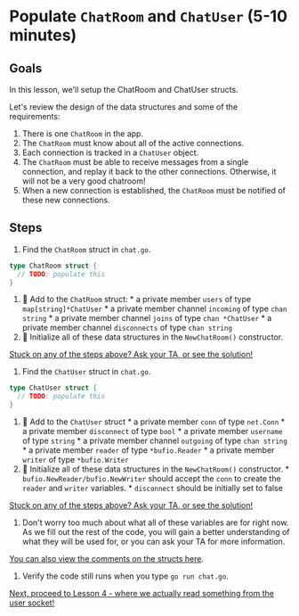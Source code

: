 # Populate `ChatRoom` and `ChatUser` (5-10 minutes)

## Goals

In this lesson, we'll setup the ChatRoom and ChatUser structs. 

Let's review the design of the data structures and some of the requirements:

  1. There is one `ChatRoom` in the app.
  1. The `ChatRoom` must know about all of the active connections.
  1. Each connection is tracked in a `ChatUser` object.
  1. The `ChatRoom` must be able to receive messages from a single connection,
  and replay it back to the other connections.  Otherwise, it will not be a very
  good chatroom!
  1. When a new connection is established, the `ChatRoom` must be notified
  of these new connections.

## Steps

1. Find the `ChatRoom` struct in `chat.go`.

  ```go
  type ChatRoom struct {
    // TODO: populate this   
  }
  ```
  
  1. :star2: Add to the `ChatRoom` struct:
    * a private member `users` of type `map[string]*ChatUser`
    * a private member channel `incoming` of type `chan string`
    * a private member channel `joins` of type `chan *ChatUser`
    * a private member channel `disconnects` of type `chan string`
  1. :star2: Initialize all of these data structures in the `NewChatRoom()` constructor.

  [Stuck on any of the steps above? Ask your TA, or see the solution!](code/03-data-structures/chat.go#L17-L34)

1. Find the `ChatUser` struct in `chat.go`.

  ```go
  type ChatUser struct {
    // TODO: populate this   
  }
  ```
  
  1. :star2: Add to the `ChatUser` struct
    * a private member `conn` of type `net.Conn` 
    * a private member `disconnect` of type `bool` 
    * a private member `username` of type `string` 
    * a private member channel `outgoing` of type `chan string` 
    * a private member `reader` of type `*bufio.Reader` 
    * a private member `writer` of type `*bufio.Writer` 
  1. :star2: Initialize all of these data structures in the `NewChatRoom()` constructor.
    * `bufio.NewReader/bufio.NewWriter` should accept the `conn` to create the `reader`
    and `writer` variables.
    * `disconnect` should be initially set to false

  [Stuck on any of the steps above? Ask your TA, or see the solution!](code/03-data-structures/chat.go#L52-L74)

1. Don't worry too much about what all of these variables are for right now.
As we fill out the rest of the code, you will gain a better understanding of what they will be used for, or you can ask your TA for more information.

  [You can also view the comments on the structs here](code/03-data-structures/chat.go).

1. Verify the code still runs when you type `go run chat.go`.

[Next, proceed to Lesson 4 - where we actually read something from the user socket!](04-login.md)
